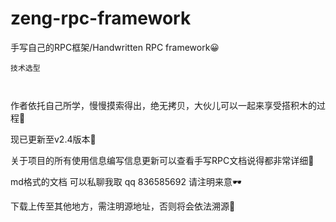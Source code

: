 # zeng-rpc-framework
手写自己的RPC框架/Handwritten RPC framework😀

````
技术选型



````

作者依托自己所学，慢慢摸索得出，绝无拷贝，大伙儿可以一起来享受搭积木的过程🏫

现已更新至v2.4版本🎇

关于项目的所有使用信息编写信息更新可以查看手写RPC文档说得都非常详细🔫

md格式的文档 可以私聊我取 qq 836585692 请注明来意🕶

下载上传至其他地方，需注明源地址，否则将会依法溯源👮‍


